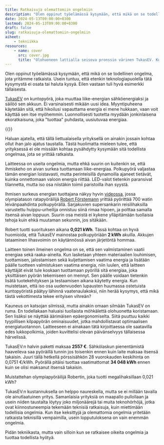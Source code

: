 ```yaml
---
title: Ratkaisuja olemattomiin ongelmiin
description: "Olen oppinut työelämässä kysymään, että mikä on se todellinen ongelma, jota yritämme ratkaista. Usein tuntuu, että etenkin teknologiapuolella tätä kysymystä ei osata tai haluta kysyä."
date: 2024-05-13T09:00:00+0300
lastmod: 2024-05-13T09:00:00+0300
draft: false
slug: ratkaisuja-olemattomiin-ongelmiin
aiheet:
    - tekniikka
resources:
    - name: cover
      src: cover.jpg
      title: "Olohuoneen lattialla seisova pronssin värinen TukasEV. Kuntopyörässä on leveä, epämukavan näköinen penkki. Jalkojen välissä on suuri, kapea akku. Laiteessa on hyvin lelumainen vaikutelma."
---
```

Olen oppinut työelämässä kysymään, että mikä on se todellinen ongelma, jota yritämme ratkaista. Usein tuntuu, että etenkin teknologiapuolella tätä kysymystä ei osata tai haluta kysyä. Eilen vastaan tuli hyvä esimerkki tällaisesta.

<!--more-->

[TukasEV](https://www.tukasev.com/en/) on kuntopyörä, joka muuttaa liike-energian sähköenergiaksi ja säilöö sen akkuun. Ei varsinaisesti mikään uusi idea. Myyntipuheena käytetään sitä, että hikoilusi vapauttama energia ei mene hukkaan, vaan voit käyttää sen itse myöhemmin. Luonnollisesti tuotetta myydään jonkinlaisena ekoratkaisuna, joka "tuottaa" puhdasta, uusiutuvaa energiaa.

{{<cover>}}

Haluan ajatella, että tällä liettualaisella yrityksellä on ainakin jossain kohtaa ollut ihan jalo ajatus taustalla. Tästä huolimatta mieleen tulee, että yrityksessä ei ole missään kohtaa pysähdytty kysymään sitä todellista ongelmaa, jota se yrittää ratkaista.

Laitteessa on useita ongelmia, mutta ehkä suurin on kuitenkin se, että ihmiskeho on aivan surkea tuottamaan liike-energiaa. Polkupyörä valjastaa tämän energian loistavasti, mutta perinteisillä dynamoilla ajaneet tietävät, kuinka onnettomaan valoon energia riittää. LED-valot tietenkin paransivat tilannetta, mutta iso osa niistäkin toimii paristoilla ihan syystä.

Ihmisen surkeus energian tuottajana näkyy hyvin [videossa](https://www.youtube.com/watch?v=S4O5voOCqAQ), jossa olympiatason ratapyöräilijä [Robert Förstemann](https://en.wikipedia.org/wiki/Robert_F%C3%B6rstemann) yrittää pyörittää 700 watin leivänpaahdinta polkupyörällä. Sarjakuvien supersankarin reisilihaksilla varustettu huippu-urheilija onnistuu siinä rimaa hipoen, ja polttaa samalla itsensä aivan loppuun. Suurin osa meistä ei kykene ylläpitämään tuollaisia tehoja kuin ehkä muutaman sekunnin, jos sitäkään.

Robert tuotti suorituksen aikana **0,021 kWh**. Tässä kohtaa on hyvä huomioida, että TukasEV mainostaa polkupyöriään **2 kWh** akuilla. Akkujen lataaminen lihasvoimin on käytännössä aivan järjetöntä hommaa.

Laitteen toinen ilmeinen ongelma on se, että sen valmistaminen vaatii energiaa sekä raaka-aineita. Kun lasketaan yhteen materiaalien louhimisen, tuottamisen, jalostamisen sekä kuljettamisen vaatima energia ja lisätään päälle tuotteen valmistuksen vaatima energia, niin luulen, että laitteen käyttäjät eivät tule koskaan tuottamaan pyörillä sitä energiaa, joka yksittäisen pyörän tekemiseen on mennyt. Sen päälle voidaan tietenkin lisätä tuotekehityksen ja testaamisen aikana käytetty energia. Kun muistetaan, että iso osa uudenvuoden lupausten huumassa ostetuista kuntopyöristä päätyy lähinnä vaatenaulakoksi, niin herää kysymys, että mikä tästä vekottimesta tekee erityisen vihreän?

Kauneus on katsojan silmissä, mutta ainakin omaan silmään TukasEV on ruma. En todellakaan haluaisi tuollaista möhkälettä olohuonetta koristamaan. Sen lisäksi se näyttää äärimäisen epäergonomiselta. Siitä puuttuu kaikki tyypillisen kilpapyörän ominaisuudet, jotka mahdollistavat optimaalisen energiatuotannon. Laitteeseen ei ainakaan tätä kirjoittaessa ole saatavilla edes lukkopolkimia, joiden kuvittelisi olevan päivänselvyys tällaisessa härvelissä.

TukasEV:n halvin paketti maksaa **2557 €**. Sähkölaskun pienentämistä haaveileva saa pyöräillä tunnin jos toisenkin ennen kuin laite maksaa itsensä takaisin. Juuri tällä hetkellä pörssisähkön 28 vuorokauden keskihinta on 0,0751 €/kWh. Pyörällä pitäisi tuottaa vaatimattomat **34 048 kWh** ennen kuin se olisi maksanut itsensä takaisin.

Muistattehan olympiapyöräilijä Robertin, joka tuotti megalihaksillaan 0,021 kWh?

TukasEV:n kustannuksella on helppo naureskella, mutta se ei millään tavalla ole ainutlaatuinen yritys. Samanlaisia yrityksiä on maapallo pullollaan ja usein niiden taustalta löytyy joko miljonäärejä tai muita teknohörhöjä, jotka ovat kiinnostuneempia tekemään teknisiä ratkaisuja, kuin miettimään todellisia ongelmia. Kun itse keksittyjä ja olemattomia ongelmia yritetään ratkaista teknisillä vempaimilla, usein lopputuloksena on vain enemmän ongelmia.

Pidän tekniikasta, mutta vain silloin kun se ratkaisee oikeita ongelmia ja tuottaa todellista hyötyä.